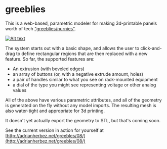 # greeblies
This is a web-based, parametric modeler for making 3d-printable panels worth of tech ["greeblies/nurnies"](https://en.wikipedia.org/wiki/Greeble).

[![Alt text](https://img.youtube.com/vi/WRCzxcN5BWo/0.jpg)](https://www.youtube.com/watch?v=WRCzxcN5BWo)

The system starts out with a basic shape, and allows the user to click-and-drag to define rectangular regions that are then replaced with a new feature. So far, the supported features are:

- An extrusion (with beveled edges)
- an array of buttons (or, with a negative extrude amount, holes)
- a pair of handles similar to what you see on rack-mounted equipment
- a dial of the type you might see representing voltage or other analog values

All of the above have various parametric attributes, and all of the geometry is generated on the fly without any model imports. The resulting mesh is also water-tight and appropriate for 3d printing.

It doesn't yet actually export the geometry to STL, but that's coming soon.

See the current version in action for yourself at [http://adrianherbez.net/greebles/08/](http://adrianherbez.net/greebles/08/)

